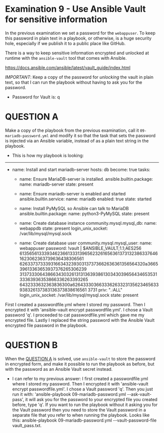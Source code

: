 # Examination 9 - Use Ansible Vault for sensitive information

In the previous examination we set a password for the `webappuser`. To keep this password
in plain text in a playbook, or otherwise, is a huge security hole, especially
if we publish it to a public place like GitHub.

There is a way to keep sensitive information encrypted and unlocked at runtime with the
`ansible-vault` tool that comes with Ansible.

https://docs.ansible.com/ansible/latest/vault_guide/index.html

*IMPORTANT*: Keep a copy of the password for _unlocking_ the vault in plain text, so that
I can run the playbook without having to ask you for the password.

- Password for Vault is: q

# QUESTION A

Make a copy of the playbook from the previous examination, call it `09-mariadb-password.yml`
and modify it so that the task that sets the password is injected via an Ansible variable,
instead of as a plain text string in the playbook.

- This is how my playbook is looking:
---
- name: Install and start mariadb-server
  hosts: db
  become: true
  tasks:
    - name: Ensure MariaDB-server is installed.
      ansible.builtin.package:
        name: mariadb-server
        state: present

    - name: Ensure mariadb-server is enabled and started
      ansible.builtin.service:
        name: mariadb
        enabled: true
        state: started

    - name: Install PyMySQL so Ansible can talk to MariaDB
      ansible.builtin.package:
        name: python3-PyMySQL
        state: present

    - name: Create database instance
      community.mysql.mysql_db:
        name: webappdb
        state: present
        login_unix_socket: /var/lib/mysql/mysql.sock

    - name: Create database user
      community.mysql.mysql_user:
        name: webappuser
        password: !vault |
          $ANSIBLE_VAULT;1.1;AES256
          61356561333934623661333139656232616563613731323863376461623062363739636438306561
          6263373733393166343239303137373662636361356564320a366539613363653937376265306239
          31373330643866343032613131363938613034303965643465353133363936353866336263393265
          6432333632363836300a626433303663336263323135623465633938326137383136373838616561
          3731
        priv: "*.*:ALL"
        login_unix_socket: /var/lib/mysql/mysql.sock
        state: present

First I created a passwordfile.yml where I stored my password. Then I encrypted it with 'ansible-vault encrypt passwordfile.yml'. I chose a Vault password 'q'. I proceeded to cat passwordfile.yml which gave me my encrypted file. Lastly I replaced the string password with the Ansible Vault encrypted file password in the playbook.


# QUESTION B

When the [QUESTION A](#question-a) is solved, use `ansible-vault` to store the password in encrypted
form, and make it possible to run the playbook as before, but with the password as an
Ansible Vault secret instead.

- I can refer to my previous answer: I first created a passwordfile.yml where I stored my password. Then I encrypted it with 'ansible-vault encrypt passwordfile.yml'. I chose a Vault password 'q'. Then you just run it with: 'ansible-playbook 09-mariadb-password.yml --ask-vault-pass', it will ask you for the password to your encrypted file you created before, type 'q'. If you want to run the playbook without it asking you for the Vault password then you need to store the Vault password in a separate file that you refer to when running the playbook. Looks like this: ansible-playbook 09-mariadb-password.yml --vault-password-file vault_pass.txt.

